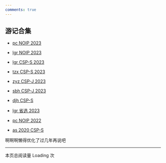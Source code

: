 ```yaml
---
comments: true
---
```


## 游记合集

* [pc NOIP 2023](https://www.luogu.com.cn/blog/aaaaaaaawsl/ji-xun-noip-you-ji)

* [lgr NOIP 2023](https://www.luogu.com.cn/blog/Lagerent/noip-ping-yi-ji-xun-you-ji)

* [lgr CSP-S 2023](https://www.luogu.com.cn/blog/Lagerent/csp-s-2023-you-ji)

* [tzx CSP-S 2023](https://www.luogu.com.cn/blog/BAIMON/post-2023csp-s-you-ji)

* [zyz CSP-J 2023](https://www.luogu.com.cn/blog/DIO-JOJO/csp-j2023-you-ji)

* [sbh CSP-J 2023](https://www.luogu.com.cn/blog/755664/csp-j-2023-you-ji)

* [djh CSP-S](https://www.luogu.com.cn/blog/djh123/csp-s-you-ji-post)

* [lgr 省选 2023](https://www.luogu.com.cn/blog/Lagerent/noi-xing-xuan-2023-you-ji)

* [pc NOIP 2022](https://www.luogu.com.cn/blog/aaaaaaaawsl/noip-2022-you-jii)

* [as 2020 CSP-S](https://www.bilibili.com/read/cv8429265?spm_id_from=333.999.0.0)

啊啊啊懒得优化了过几年再说吧

------------

本页总阅读量 <span id="vercount_value_page_pv">Loading</span> 次